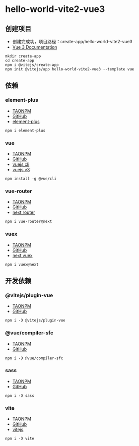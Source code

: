 # hello-world-vite2-vue3
 
## 创建项目
- 创建完成功，项目路径：create-app/hello-world-vite2-vue3
- [Vue 3 Documentation](https://v3.vuejs.org)
~~~
mkdir create-app
cd create-app
npm i @vitejs/create-app
npm init @vitejs/app hello-world-vite2-vue3 --template vue
~~~

## 依赖

### element-plus
- [TAONPM](https://developer.aliyun.com/mirror/npm/package/element-plus)
- [GitHub](https://github.com/element-plus/element-plus)
- [element-plus](https://element-plus.gitee.io)
~~~
npm i element-plus
~~~

### vue
- [TAONPM](https://developer.aliyun.com/mirror/npm/package/vue)
- [GitHub](https://github.com/vuejs/vue-next)
- [vuejs cli](https://cli.vuejs.org)
- [vuejs v3](https://v3.vuejs.org)
~~~
npm install -g @vue/cli
~~~

### vue-router
- [TAONPM](https://developer.aliyun.com/mirror/npm/package/vue-router)
- [GitHub](https://github.com/vuejs/vue-router-next)
- [next router](https://next.router.vuejs.org)
~~~
npm i vue-router@next
~~~

### vuex
- [TAONPM](https://developer.aliyun.com/mirror/npm/package/vuex)
- [GitHub](https://github.com/vuejs/vuex)
- [next vuex](https://next.vuex.vuejs.org)
~~~
npm i vuex@next
~~~

## 开发依赖

### @vitejs/plugin-vue
- [TAONPM](https://developer.aliyun.com/mirror/npm/package/@vitejs/plugin-vue)
- [GitHub](https://github.com/vitejs/vite/tree/main/packages/plugin-vue)
~~~
npm i -D @vitejs/plugin-vue
~~~

### @vue/compiler-sfc
- [TAONPM](https://developer.aliyun.com/mirror/npm/package/@vue/compiler-sfc)
- [GitHub](https://github.com/vuejs/vue-next/tree/master/packages/compiler-sfc)
~~~
npm i -D @vue/compiler-sfc
~~~

### sass
- [TAONPM](https://developer.aliyun.com/mirror/npm/package/sass)
- [GitHub](https://github.com/sass/dart-sass)
~~~
npm i -D sass
~~~

### vite
- [TAONPM](https://developer.aliyun.com/mirror/npm/package/vite)
- [GitHub](https://github.com/vitejs/vite)
- [vitejs](https://vitejs.dev)
~~~
npm i -D vite
~~~
